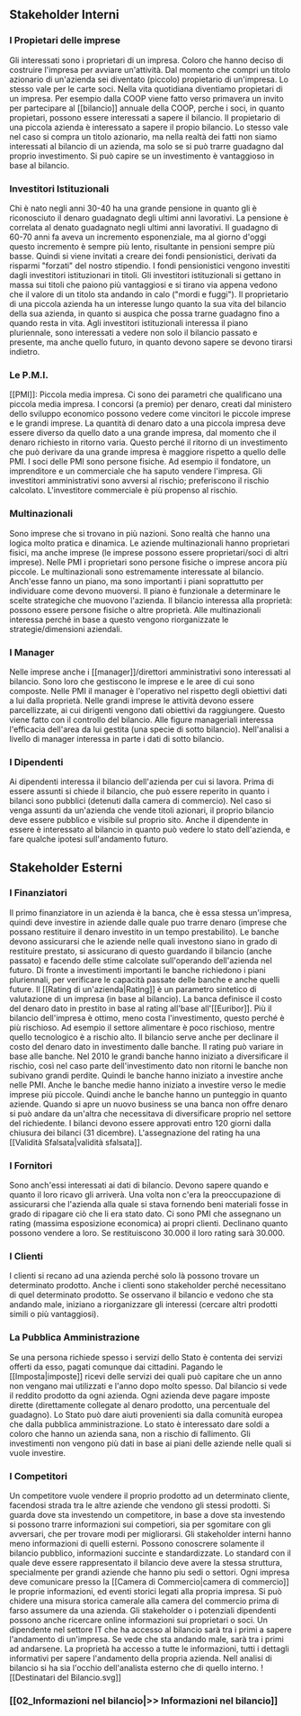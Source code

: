## Stakeholder Interni
### I Propietari delle imprese
Gli interessati sono i proprietari di un impresa. Coloro che hanno deciso di costruire l'impresa per avviare un'attività.
Dal momento che compri un titolo azionario di un'azienda sei diventato (piccolo) propietario di un'impresa. Lo stesso vale per le carte soci. Nella vita quotidiana diventiamo propietari di un impresa. Per esempio dalla COOP viene fatto verso primavera un invito per partecipare al [[bilancio]] annuale della COOP, perche i soci, in quanto propietari, possono essere interessati a sapere il bilancio.
Il propietario di una piccola azienda è interessato a sapere il propio bilancio.
Lo stesso vale nel caso si compra un titolo azionario, ma nella realtà dei fatti non siamo interessati al bilancio di un azienda, ma solo se si può trarre guadagno dal proprio investimento. Si può capire se un investimento è vantaggioso in base al bilancio.

### Investitori Istituzionali
Chi è nato negli anni 30-40 ha una grande pensione in quanto gli è riconosciuto il denaro guadagnato degli ultimi anni lavorativi. La pensione è correlata al denato guadagnato negli ultimi anni lavorativi. Il guadagno di 60-70 anni fa aveva un incremento esponenziale, ma al giorno d'oggi questo incremento è sempre più lento, risultante in pensioni sempre più basse.
Quindi si viene invitati a creare dei fondi pensionistici, derivati da risparmi "forzati" del nostro stipendio. I fondi pensionistici vengono investiti dagli investitori istituzionari in titoli.
Gli investitori istituzionali si gettano in massa sui titoli che paiono più vantaggiosi e si tirano via appena vedono che il valore di un titolo sta andando in calo ("mordi e fuggi").
Il proprietario di una piccola azienda ha un interesse lungo quanto la sua vita del bilancio della sua azienda, in quanto si auspica che possa trarne guadagno fino a quando resta in vita.
Agli investitori istituzionali interessa il piano pluriennale, sono interessati a vedere non solo il bilancio passato e presente, ma anche quello futuro, in quanto devono sapere se devono tirarsi indietro.

### Le P.M.I.
[[PMI]]: Piccola media impresa. Ci sono dei parametri che qualificano una piccola media impresa.
I concorsi (a premio) per denaro, creati dal ministero dello sviluppo economico possono vedere come vincitori le piccole imprese e le grandi imprese. La quantità di denaro dato a una piccola impresa deve essere diverso da quello dato a una grande impresa, dal momento che il denaro richiesto in ritorno varia. Questo perché il ritorno di un investimento che può derivare da una grande impresa è maggiore rispetto a quello delle PMI.
I soci delle PMI sono persone fisiche. Ad esempio il fondatore, un imprenditore e un commerciale che ha saputo vendere l'impresa. Gli investitori amministrativi sono avversi al rischio; preferiscono il rischio calcolato. L'investitore commerciale è più propenso al rischio.

### Multinazionali
Sono imprese che si trovano in più nazioni. Sono realtà che hanno una logica molto pratica e dinamica. Le aziende multinazionali hanno proprietari fisici, ma anche imprese (le imprese possono essere proprietari/soci di altri imprese).
Nelle PMI i proprietari sono persone fisiche o imprese ancora più piccole. Le multinazionali sono estremamente interessate al bilancio. Anch'esse fanno un piano, ma sono importanti i piani soprattutto per individuare come devono muoversi. Il piano è funzionale a determinare le scelte strategiche che muovono l'azienda.
Il bilancio interessa alla proprietà: possono essere persone fisiche o altre proprietà. Alle multinazionali interessa perché in base a questo vengono riorganizzate le strategie/dimensioni aziendali.

### I Manager
Nelle imprese anche i [[manager]]/direttori amministrativi sono interessati al bilancio. Sono loro che gestiscono le imprese e le aree di cui sono composte. Nelle PMI il manager è l'operativo nel rispetto degli obiettivi dati a lui dalla proprietà.
Nelle grandi imprese le attività devono essere parcellizzate, ai cui dirigenti vengono dati obiettivi da raggiungere. Questo viene fatto con il controllo del bilancio.
Alle figure manageriali interessa l'efficacia dell'area da lui gestita (una specie di sotto bilancio).
Nell'analisi a livello di manager interessa in parte i dati di sotto bilancio.

### I Dipendenti
Ai dipendenti interessa il bilancio dell'azienda per cui si lavora. Prima di essere assunti si chiede il bilancio, che può essere reperito in quanto i bilanci sono pubblici (detenuti dalla camera di commercio).
Nel caso si venga assunti da un'azienda che vende titoli azionari, il proprio bilancio deve essere pubblico e visibile sul proprio sito.
Anche il dipendente in essere è interessato al bilancio in quanto può vedere lo stato dell'azienda, e fare qualche ipotesi sull'andamento futuro.

## Stakeholder Esterni
### I Finanziatori
Il primo finanziatore in un azienda è la banca, che è essa stessa un'impresa, quindi deve investire in aziende dalle quale puo trarre denaro (imprese che possano restituire il denaro investito in un tempo prestabilito). Le banche devono assicurarsi che le aziende nelle quali investono siano in grado di restituire prestato, si assicurano di questo guardando il bilancio (anche passato) e facendo delle stime calcolate sull'operando dell'azienda nel futuro. 
Di fronte a investimenti importanti le banche richiedono i piani pluriennali, per verificare le capacità passate delle banche e anche quelli future.
Il [[Rating di un'azienda|Rating]] è un parametro sintetico di valutazione di un impresa (in base al bilancio). La banca definisce il costo del denaro dato in prestito in base al rating all'base all'[[Euribor]].
Più il bilancio dell'impresa è ottimo, meno costa l'investimento, questo perché è più rischioso.
Ad esempio il settore alimentare è poco rischioso, mentre quello tecnologico è a rischio alto.
Il bilancio serve anche per declinare il costo del denaro dato in investimento dalle banche.
Il rating può variare in base alle banche. Nel 2010 le grandi banche hanno iniziato a diversificare il rischio, così nel caso parte dell'investimento dato non ritorni le banche non subivano grandi perdite.
Quindi le banche hanno iniziato a investire anche nelle PMI.
Anche le banche medie hanno iniziato a investire verso le medie imprese più piccole.
Quindi anche le banche hanno un punteggio in quanto aziende.
Quando si apre un nuovo business se una banca non offre denaro si può andare da un'altra che necessitava di diversificare proprio nel settore del richiedente.
I bilanci devono essere approvati entro 120 giorni dalla chiusura dei bilanci (31 dicembre).
L'assegnazione del rating ha una [[Validità Sfalsata|validità sfalsata]].

### I Fornitori
Sono anch'essi interessati ai dati di bilancio. Devono sapere quando e quanto il loro ricavo gli arriverà. Una volta non c'era la preoccupazione di assicurarsi che l'azienda alla quale si stava fornendo beni materiali fosse in grado di ripagare ciò che li era stato dato.
Ci sono PMI che assegnano un rating (massima esposizione economica) ai propri clienti. Declinano quanto possono vendere a loro. Se restituiscono 30.000 il loro rating sarà 30.000.

### I Clienti
I clienti si recano ad una azienda perché solo là possono trovare un determinato prodotto. Anche i clienti sono stakeholder perché necessitano di quel determinato prodotto. Se osservano il bilancio e vedono che sta andando male, iniziano a riorganizzare gli interessi (cercare altri prodotti simili o più vantaggiosi).

### La Pubblica Amministrazione
Se una persona richiede spesso i servizi dello Stato è contenta dei servizi offerti da esso, pagati comunque dai cittadini.
Pagando le [[Imposta|imposte]] ricevi delle servizi dei quali può capitare che un anno non vengano mai utilizzati e l'anno dopo molto spesso.
Dal bilancio si vede il reddito prodotto da ogni azienda. Ogni azienda deve pagare imposte dirette (direttamente collegate al denaro prodotto, una percentuale del guadagno).
Lo Stato può dare aiuti provenienti sia dalla comunità europea che dalla pubblica amministrazione. Lo stato è interessato dare soldi a coloro che hanno un azienda sana, non a rischio di fallimento.  Gli investimenti non vengono più dati in base ai piani delle aziende nelle quali si vuole investire.

### I Competitori
Un competitore vuole vendere il proprio prodotto ad un determinato cliente, facendosi strada tra le altre aziende che vendono gli stessi prodotti.
Si guarda dove sta investendo un competitore, in base a dove sta investendo si possono trarre informazioni sui competiori, sia per sgomitare con gli avversari, che per trovare modi per migliorarsi.
Gli stakeholder interni hanno meno informazioni di quelli esterni. Possono conoscrere solamente il bilancio pubblico, informazioni succinte e standardizzate. Lo standard con il quale deve essere rappresentato il bilancio deve avere la stessa struttura, specialmente per grandi aziende che hanno piu sedi o settori.
Ogni impresa deve comunicare presso la [[Camera di Commercio|camera di commercio]] le proprie informazioni, ed eventi storici legati alla propria impresa.
Si può chidere una misura storica camerale alla camera del commercio prima di farso assumere da una azienda.
Gli stakeholder o i potenziali dipendenti possono anche ricercare online informazioni sui proprietari o soci.
Un dipendente nel settore IT che ha accesso al bilancio sarà tra i primi a sapere l'andamento di un'impresa. Se vede che sta andando male, sarà tra i primi ad andarsene.
La proprietà ha accesso a tutte le informazioni, tutti i dettagli informativi per sapere l'andamento della propria azienda.
Nell analisi di bilancio si ha sia l'occhio dell'analista esterno che di quello interno.
![[Destinatari del Bilancio.svg]]
### [[02_Informazioni nel bilancio|>> Informazioni nel bilancio]]